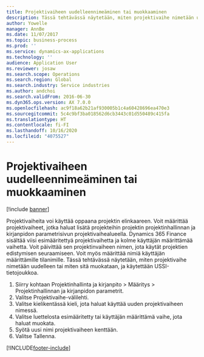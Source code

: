 ```yaml
---
title: Projektivaiheen uudelleennimeäminen tai muokkaaminen
description: Tässä tehtävässä näytetään, miten projektivaihe nimetään uudelleen tai miten sitä muokataan.
author: Yowelle
manager: AnnBe
ms.date: 11/07/2017
ms.topic: business-process
ms.prod: ''
ms.service: dynamics-ax-applications
ms.technology: ''
audience: Application User
ms.reviewer: josaw
ms.search.scope: Operations
ms.search.region: Global
ms.search.industry: Service industries
ms.author: andchoi
ms.search.validFrom: 2016-06-30
ms.dyn365.ops.version: AX 7.0.0
ms.openlocfilehash: ac9f18a62b21af930005b1c4a60428696ea470e3
ms.sourcegitcommit: 5c4c9bf3ba018562d6cb3443c01d550489c415fa
ms.translationtype: HT
ms.contentlocale: fi-FI
ms.lasthandoff: 10/16/2020
ms.locfileid: "4075527"
---
```

# <a name="rename-or-modify-a-project-stage"></a>Projektivaiheen uudelleennimeäminen tai muokkaaminen

[!include [banner](../../includes/banner.md)]

Projektivaiheita voi käyttää oppaana projektin elinkaareen. Voit määrittää projektivaiheet, jotka haluat lisätä projekteihin projektin projektinhallinnan ja kirjanpidon parametrisivun projektivaihealueella. Dynamics 365 Finance sisältää viisi esimääritettyä projektivaihetta ja kolme käyttäjän määrittämää vaihetta. Voit päivittää sen projektinvaiheen nimen, jota käytät projektien edistymisen seuraamiseen. Voit myös määrittää nimiä käyttäjän määrittämille tilanimille. Tässä tehtävässä näytetään, miten projektivaihe nimetään uudelleen tai miten sitä muokataan, ja käytettään USSI-tietojoukkoa.

1. Siirry kohtaan Projektinhallinta ja kirjanpito > Määritys > Projektinhallinnan ja kirjanpidon parametrit.
2. Valitse Projektivaihe-välilehti.
3. Valitse kielikentässä kieli, jota haluat käyttää uuden projektivaiheen nimessä.
4. Valitse luettelosta esimääritetty tai käyttäjän määrittämä vaihe, jota haluat muokata. 
5. Syötä uusi nimi projektivaiheen kenttään.
6. Valitse Tallenna.


[!INCLUDE[footer-include](../../includes/footer-banner.md)]